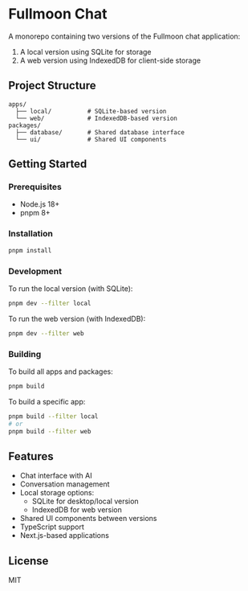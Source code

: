 # Fullmoon Chat

A monorepo containing two versions of the Fullmoon chat application:
1. A local version using SQLite for storage
2. A web version using IndexedDB for client-side storage

## Project Structure

```
apps/
  ├── local/          # SQLite-based version
  └── web/            # IndexedDB-based version
packages/
  ├── database/       # Shared database interface
  └── ui/             # Shared UI components
```

## Getting Started

### Prerequisites

- Node.js 18+
- pnpm 8+

### Installation

```bash
pnpm install
```

### Development

To run the local version (with SQLite):
```bash
pnpm dev --filter local
```

To run the web version (with IndexedDB):
```bash
pnpm dev --filter web
```

### Building

To build all apps and packages:
```bash
pnpm build
```

To build a specific app:
```bash
pnpm build --filter local
# or
pnpm build --filter web
```

## Features

- Chat interface with AI
- Conversation management
- Local storage options:
  - SQLite for desktop/local version
  - IndexedDB for web version
- Shared UI components between versions
- TypeScript support
- Next.js-based applications

## License

MIT
